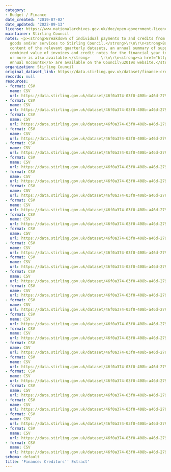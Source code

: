 ```yaml
---
category:
- Budget / Finance
date_created: '2019-07-02'
date_updated: '2022-09-13'
license: https://www.nationalarchives.gov.uk/doc/open-government-licence/version/3/
maintainer: Stirling Council
notes: <p><strong>Breakdown of individual payments to and credits from suppliers providing
  goods and/or services to Stirling Council.</strong>\r\n\r\n<strong>Based on the
  content of the relevant quarterly datasets, an annual summary of suppliers whose
  combined value of invoices and credit notes for the financial year totals \xa310,000
  or more is also available.</strong>     \r\n\r\n<strong><a href="https://stirling.gov.uk/council-democracy/information-performance-statistics/annual-accounts/">Stirling\u2019s
  Annual Accounts</a> are available on the Council\u2019s website.</strong>\r\n</p>
organization: Stirling Council
original_dataset_link: https://data.stirling.gov.uk/dataset/finance-creditors-extract
records: null
resources:
- format: CSV
  name: CSV
  url: https://data.stirling.gov.uk/dataset/46f0a374-03f0-408b-a46d-27953b0551f6/resource/9b84334c-0390-486f-95e0-e1a80c248eda/download/20220531-stirling-council-creditors-extract-30.06.2017-q1-fye-2018.csv
- format: CSV
  name: CSV
  url: https://data.stirling.gov.uk/dataset/46f0a374-03f0-408b-a46d-27953b0551f6/resource/30b2e6fb-8e89-40a6-b2fc-cd8d21113a3c/download/20220531-stirling-council-creditors-extract-30.09.2017-q2-fye-2018.csv
- format: CSV
  name: CSV
  url: https://data.stirling.gov.uk/dataset/46f0a374-03f0-408b-a46d-27953b0551f6/resource/a4762ac0-a085-4dde-94bf-f91d75a8f121/download/20220531-stirling-council-creditors-extract-31.12.2017-q3-fye-2018.csv
- format: CSV
  name: CSV
  url: https://data.stirling.gov.uk/dataset/46f0a374-03f0-408b-a46d-27953b0551f6/resource/89995028-11e5-46bc-aee6-653771899986/download/20220531-stirling-council-creditors-extract-31.03.2018-q4-fye-2018.csv
- format: CSV
  name: CSV
  url: https://data.stirling.gov.uk/dataset/46f0a374-03f0-408b-a46d-27953b0551f6/resource/8b8d79da-9981-4f73-8999-22217a9d5834/download/20220531-stirling-council-creditors-extract-10k-plus-fye-2018.csv
- format: CSV
  name: CSV
  url: https://data.stirling.gov.uk/dataset/46f0a374-03f0-408b-a46d-27953b0551f6/resource/915e792a-ded0-4563-a028-a81d2d8ab305/download/20220531-stirling-council-creditors-extract-30.06.2018-q1-fye-2019.csv
- format: CSV
  name: CSV
  url: https://data.stirling.gov.uk/dataset/46f0a374-03f0-408b-a46d-27953b0551f6/resource/0a6543a6-a624-477a-8981-493b659f7764/download/20220531-stirling-council-creditors-extract-30.09.2018-q2-fye-2019.csv
- format: CSV
  name: CSV
  url: https://data.stirling.gov.uk/dataset/46f0a374-03f0-408b-a46d-27953b0551f6/resource/3f2633ca-a720-42ab-b149-34b9aad2daba/download/20220531-stirling-council-creditors-extract-31.12.2018-q3-fye-2019.csv
- format: CSV
  name: CSV
  url: https://data.stirling.gov.uk/dataset/46f0a374-03f0-408b-a46d-27953b0551f6/resource/05a31993-7e92-42c6-8911-115a1bdf627b/download/20220531-stirling-council-creditors-extract-31.03.2019-q4-fye-2019.csv
- format: CSV
  name: CSV
  url: https://data.stirling.gov.uk/dataset/46f0a374-03f0-408b-a46d-27953b0551f6/resource/d779927b-0772-405b-a4ef-814d6526d6cc/download/20220531-stirling-council-creditors-extract-10k-plus-fye-2019.csv
- format: CSV
  name: CSV
  url: https://data.stirling.gov.uk/dataset/46f0a374-03f0-408b-a46d-27953b0551f6/resource/8129a3cd-1aca-448f-a145-5450f518ba8b/download/20220531-stirling-council-creditors-extract-30.06.2019-q1-fye-2020.csv
- format: CSV
  name: CSV
  url: https://data.stirling.gov.uk/dataset/46f0a374-03f0-408b-a46d-27953b0551f6/resource/6f8b6632-9647-407f-b78e-e7179e77ca41/download/20220531-stirling-council-creditors-extract-30.09.2019-q2-fye-2020.csv
- format: CSV
  name: CSV
  url: https://data.stirling.gov.uk/dataset/46f0a374-03f0-408b-a46d-27953b0551f6/resource/29de7f1c-84c7-47d6-bdda-8165ca6712eb/download/20220531-stirling-council-creditors-extract-31.12.2019-q3-fye-2020.csv
- format: CSV
  name: CSV
  url: https://data.stirling.gov.uk/dataset/46f0a374-03f0-408b-a46d-27953b0551f6/resource/4f034408-271b-4096-9d97-34b617e41889/download/20220531-stirling-council-creditors-extract-31.03.2020-q4-fye-2020.csv
- format: CSV
  name: CSV
  url: https://data.stirling.gov.uk/dataset/46f0a374-03f0-408b-a46d-27953b0551f6/resource/815178e0-b61c-439e-ad01-594b6266165b/download/20220531-stirling-council-creditors-extract-10k-plus-fye-2020.csv
- format: CSV
  name: CSV
  url: https://data.stirling.gov.uk/dataset/46f0a374-03f0-408b-a46d-27953b0551f6/resource/e35bc319-878c-4c13-bee4-f0ce295c6d80/download/20220531-stirling-council-creditors-extract-30.06.2020-q1-fye-2021.csv
- format: CSV
  name: CSV
  url: https://data.stirling.gov.uk/dataset/46f0a374-03f0-408b-a46d-27953b0551f6/resource/432d8ac0-8d5a-4901-8461-7cbe777e5fcb/download/20220531-stirling-council-creditors-extract-30.09.2020-q2-fye-2021.csv
- format: CSV
  name: CSV
  url: https://data.stirling.gov.uk/dataset/46f0a374-03f0-408b-a46d-27953b0551f6/resource/54b758cd-773c-40af-81fe-34f18688f847/download/20220531-stirling-council-creditors-extract-31.12.2020-q3-fye-2021.csv
- format: CSV
  name: CSV
  url: https://data.stirling.gov.uk/dataset/46f0a374-03f0-408b-a46d-27953b0551f6/resource/941902ff-4486-4298-aa45-21673b52436d/download/20220531-stirling-council-creditors-extract-31.03.2021-q4-fye-2021.csv
- format: CSV
  name: CSV
  url: https://data.stirling.gov.uk/dataset/46f0a374-03f0-408b-a46d-27953b0551f6/resource/9fb5bf3f-8a35-44d3-b655-a29db485db93/download/20220531-stirling-council-creditors-extract-10k-plus-fye-2021.csv
- format: CSV
  name: CSV
  url: https://data.stirling.gov.uk/dataset/46f0a374-03f0-408b-a46d-27953b0551f6/resource/de3d029a-e2a2-4b99-b860-58086b7eeb68/download/20220531-stirling-council-creditors-extract-30.06.2021-q1-fye-2022.csv
- format: CSV
  name: CSV
  url: https://data.stirling.gov.uk/dataset/46f0a374-03f0-408b-a46d-27953b0551f6/resource/3de6fefa-22ac-4d28-a941-872b3557ff0c/download/20220531-stirling-council-creditors-extract-30.09.2021-q2-fye-2022.csv
- format: CSV
  name: CSV
  url: https://data.stirling.gov.uk/dataset/46f0a374-03f0-408b-a46d-27953b0551f6/resource/a95d601a-9e6c-46e6-979d-757b34c27edd/download/20220531-stirling-council-creditors-extract-31.12.2021-q3-fye-2022.csv
- format: CSV
  name: CSV
  url: https://data.stirling.gov.uk/dataset/46f0a374-03f0-408b-a46d-27953b0551f6/resource/25be17ca-f730-4830-b67c-cf8d77e6865a/download/20220531-stirling-council-creditors-extract-31.03.2022-q4-fye-2022.csv
- format: CSV
  name: CSV
  url: https://data.stirling.gov.uk/dataset/46f0a374-03f0-408b-a46d-27953b0551f6/resource/d737ca34-62ae-487f-aa9d-319103767d41/download/20220531-stirling-council-creditors-extract-10k-plus-fye-2022.csv
- format: CSV
  name: CSV
  url: https://data.stirling.gov.uk/dataset/46f0a374-03f0-408b-a46d-27953b0551f6/resource/0a3dceda-2ce1-4a81-bac3-ae2b1a1ba78a/download/20220913-stirling-council-creditors-extract-30.06.2022-q1-fye-2023.csv
schema: default
title: 'Finance: Creditors'' Extract'
---
```

